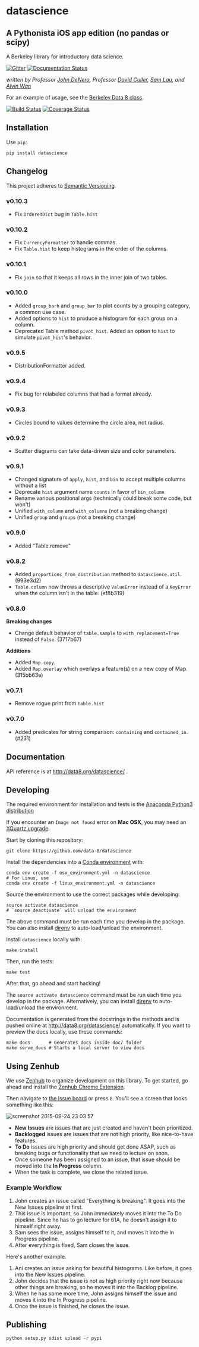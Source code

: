 # datascience

## A Pythonista iOS app edition (no pandas or scipy)

A Berkeley library for introductory data science.

[![Gitter](https://badges.gitter.im/Join%20Chat.svg)](https://gitter.im/dsten/datascience?utm_source=badge&utm_medium=badge&utm_campaign=pr-badge)
[![Documentation Status](https://readthedocs.org/projects/datascience/badge/?version=master)](http://datascience.readthedocs.org/en/master/?badge=master)


*written by Professor [John DeNero](http://denero.org), Professor
[David Culler](http://www.cs.berkeley.edu/~culler),
[Sam Lau](https://github.com/samlau95), and [Alvin Wan](http://alvinwan.com)*

For an example of usage, see the [Berkeley Data 8 class](http://data8.org/).

[![Build Status](https://travis-ci.org/data-8/datascience.svg?branch=master)](https://travis-ci.org/data-8/datascience)
[![Coverage Status](https://coveralls.io/repos/dsten/datascience/badge.svg?branch=master&service=github)](https://coveralls.io/github/dsten/datascience?branch=master)

## Installation

Use `pip`:

```
pip install datascience
```

## Changelog

This project adheres to [Semantic Versioning](http://semver.org/).

### v0.10.3

- Fix `OrderedDict` bug in `Table.hist`

### v0.10.2

- Fix `CurrencyFormatter` to handle commas.
- Fix `Table.hist` to keep histograms in the order of the columns.

### v0.10.1

- Fix `join` so that it keeps all rows in the inner join of two tables.

### v0.10.0

- Added `group_barh` and `group_bar` to plot counts by a grouping category,
  a common use case.
- Added options to `hist` to produce a histogram for each group on a
  column.
- Deprecated Table method `pivot_hist`.  Added an option to `hist` to
  simulate `pivot_hist`'s behavior.

### v0.9.5

- DistributionFormatter added.

### v0.9.4

- Fix bug for relabeled columns that had a format already.

### v0.9.3

- Circles bound to values determine the circle area, not radius.

### v0.9.2

- Scatter diagrams can take data-driven size and color parameters.

### v0.9.1

- Changed signature of `apply`, `hist`, and `bin` to accept multiple columns without a list
- Deprecate `hist` argument name `counts` in favor of `bin_column`
- Rename various positional args (technically could break some code, but won't)
- Unified `with_column` and `with_columns` (not a breaking change)
- Unified `group` and `groups` (not a breaking change)

### v0.9.0
- Added "Table.remove"

### v0.8.2

- Added `proportions_from_distribution` method to `datascience.util`.
  (993e3d2)
- `Table.column` now throws a descriptive `ValueError` instead of a `KeyError`
  when the column isn't in the table. (ef8b319)

### v0.8.0
**Breaking changes**

- Change default behavior of `table.sample` to `with_replacement=True` instead
  of `False`. (3717b67)

**Additions**

- Added `Map.copy`.
- Added `Map.overlay` which overlays a feature(s) on a new copy of Map.
  (315bb63e)

### v0.7.1
- Remove rogue print from `table.hist`

### v0.7.0
- Added predicates for string comparison: `containing` and `contained_in`. (#231)

## Documentation

API reference is at http://data8.org/datascience/ .

## Developing

The required environment for installation and tests is the
[Anaconda Python3 distribution](http://continuum.io/downloads#py34)

If you encounter an `Image not found` error on **Mac OSX**, you may need an
[XQuartz upgrade](http://xquartz.macosforge.org/landing/).

Start by cloning this repository:

    git clone https://github.com/data-8/datascience

Install the dependencies into a [Conda environment][envs] with:

    conda env create -f osx_environment.yml -n datascience
    # For Linux, use
    conda env create -f linux_environment.yml -n datascience

[envs]: http://conda.pydata.org/docs/using/envs.html

Source the environment to use the correct packages while developing:

    source activate datascience
    # `source deactivate` will unload the environment

The above command must be run each time you develop in the package. You can also
install [direnv][direnv] to auto-load/unload the environment.

[direnv]: http://direnv.net/

Install `datascience` locally with:

    make install

Then, run the tests:

    make test

After that, go ahead and start hacking!

The `source activate datascience` command must be run each time you develop in
the package. Alternatively, you can install [direnv][direnv] to auto-load/unload
the environment.

Documentation is generated from the docstrings in the methods and is pushed online
at http://data8.org/datascience/ automatically. If you want to preview the docs
locally, use these commands:

    make docs       # Generates docs inside doc/ folder
    make serve_docs # Starts a local server to view docs

## Using Zenhub

We use [Zenhub](https://www.zenhub.io/) to organize development on this library.
To get started, go ahead and install the [Zenhub Chrome Extension][zenhub-extension].

[zenhub-extension]: https://chrome.google.com/webstore/detail/zenhub-for-github/ogcgkffhplmphkaahpmffcafajaocjbd?hl=en-US

Then navigate to [the issue board](#boards) or press `b`. You'll see a screen
that looks something like this:

![screenshot 2015-09-24 23 03 57](https://cloud.githubusercontent.com/assets/2468904/10094128/ddc05b92-6310-11e5-9a23-d51216370e89.png)

- **New Issues** are issues that are just created and haven't been prioritized.
- **Backlogged** issues are issues that are not high priority, like nice-to-have
features.
- **To Do** issues are high priority and should get done ASAP, such as
breaking bugs or functionality that we need to lecture on soon.
- Once someone has been assigned to an issue, that issue should be moved into
the **In Progress** column.
- When the task is complete, we close the related issue.

### Example Workflow

1. John creates an issue called "Everything is breaking". It goes into the New
Issues pipeline at first.
2. This issue is important, so John immediately moves it into the To Do
pipeline. Since he has to go lecture for 61A, he doesn't assign it to himself
right away.
3. Sam sees the issue, assigns himself to it, and moves it into the In Progress
pipeline.
4. After everything is fixed, Sam closes the issue.

Here's another example.

1. Ani creates an issue asking for beautiful histograms. Like before, it goes
into the New Issues pipeline.
2. John decides that the issue is not as high priority right now because other
things are breaking, so he moves it into the Backlog pipeline.
3. When he has some more time, John assigns himself the issue and moves it into
the In Progress pipeline.
4. Once the issue is finished, he closes the issue.

## Publishing

```
python setup.py sdist upload -r pypi
```
